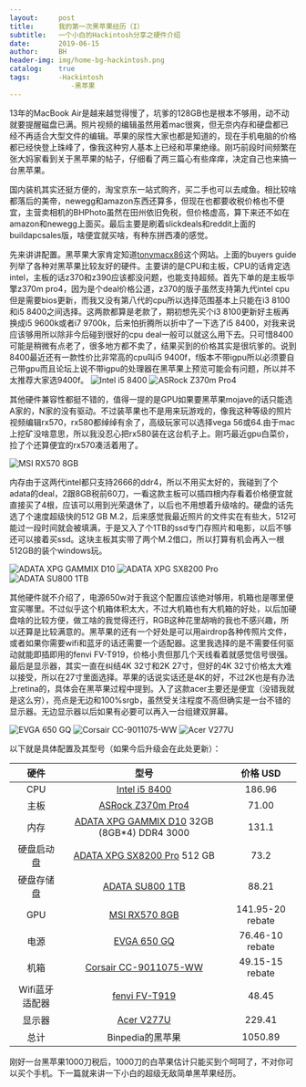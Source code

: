 ```yaml
---
layout:     post
title:      我的第一次黑苹果经历（I）
subtitle:   一个小白的Hackintosh分享之硬件介绍
date:       2019-06-15
author:     BH
header-img: img/home-bg-hackintosh.png
catalog:    true
tags:       -Hackintosh
               -黑苹果
---
```


13年的MacBook Air是越来越觉得慢了，坑爹的128GB也是根本不够用，动不动就要提醒磁盘已满。照片视频的编辑虽然用着mac很爽，但无奈内存和硬盘都已经不再适合大型文件的编辑。苹果的尿性大家也都是知道的，现在手机电脑的价格都已经快登上珠峰了，像我这种穷人基本上已经和苹果绝缘。刚巧前段时间频繁在张大妈家看到关于黑苹果的帖子，仔细看了两三篇心有些痒痒，决定自己也来搞一台黑苹果。

国内装机其实还挺方便的，淘宝京东一站式购齐，买二手也可以去咸鱼。相比较啥都落后的美帝，newegg和amazon东西还算多，但现在也都要收税价格也不便宜，主营卖相机的BHPhoto虽然在田州依旧免税，但价格虚高，算下来还不如在amazon和newegg上面买。最后主要是刷着slickdeals和reddit上面的buildapcsales版，啥便宜就买啥，有种东拼西凑的感觉。

先来讲讲配置。黑苹果大家肯定知道[tonymacx86](https://www.tonymacx86.com/)这个网站。上面的buyers guide列举了各种对黑苹果比较友好的硬件。主要讲的是CPU和主板，CPU的话肯定选intel，主板的话z370和z390应该都没问题，也能支持超频。首先下单的是主板华擎z370m pro4，因为是个deal价格公道，z370的版子虽然支持第九代intel cpu但是需要bios更新，而我又没有第八代的cpu所以选择范围基本上只能在i3 8100和i5 8400之间选择。这两款都算是老款了，期初想先买个i3 8100更新好主板再换成i5 9600k或者i7 9700k，后来怕折腾所以折中了一下选了i5 8400，对我来说应该够用所以除非今后碰到很好的cpu deal一般可以就这么用下去。只可惜8400可能是稍微有点老了，很多地方都不卖了，结果买到的价格其实是很坑爹的。说到8400最近还有一款性价比非常高的cpu叫i5 9400f，f版本不带igpu所以必须要自己带gpu而且论坛上说不带igpu的处理器在黑苹果上预览可能会有问题，所以并不太推荐大家选9400f。
![Intel i5 8400](https://s2.ax1x.com/2019/06/16/VTppWR.jpg)
![ASRock Z370m Pro4](https://s2.ax1x.com/2019/06/16/VTpCS1.png)

其他硬件兼容性都挺不错的，值得一提的是GPU如果要黑苹果mojave的话只能选A家的，N家的没有驱动。不过装苹果也不是用来玩游戏的，像我这种等级的照片视频编辑rx570，rx580都绰绰有余了，高级玩家可以选择vega 56或64.由于mac上挖矿没啥意思，所以我没忍心把rx580装在这台机子上。刚巧最近gpu白菜价，捡了个还算便宜的rx570凑活着用了。

![MSI RX570 8GB](https://s2.ax1x.com/2019/06/16/VTSjwF.jpg)

内存由于这两代intel都只支持2666的ddr4，所以不用买太好的，我碰到了个adata的deal，2跟8GB税前60刀，一看这款主板可以插四根内存看着价格便宜就直接买了4根，应该可以用到光荣退休了，以后也不用想着升级啥的。硬盘的话先选了个速度超级快的512 GB M.2，后来感觉我最近照片的文件实在有些大，512可能过一段时间就会被填满，于是又入了个1TB的ssd专门存照片和电影，以后不够还可以接着买ssd。这块主板其实带了两个M.2借口，所以打算有机会再入一根512GB的装个windows玩。

![ADATA XPG GAMMIX D10](https://s2.ax1x.com/2019/06/16/VTSLLT.jpg)
![ADATA XPG SX8200 Pro ](https://s2.ax1x.com/2019/06/16/VTpSY9.jpg)
![ADATA SU800 1TB](https://s2.ax1x.com/2019/06/16/VTSXeU.jpg)

其他硬件就不介绍了，电源650w对于我这个配置应该绝对够用，机箱也是哪里便宜买哪里。不过似乎这个机箱体积太大，不过大机箱也有大机箱的好处，以后加硬盘啥的比较方便，做工啥的我觉得还行，RGB这种花里胡哨的我也不感兴趣，所以还算是比较满意的。黑苹果的还有一个好处是可以用airdrop各种传照片文件，或者如果你需要wifi和蓝牙的话还需要一个适配器。这里我选择的是不需要任何驱动就能即插即用的fenvi FV-T919，价格小贵但那几个天线看着就感觉信号很强。最后是显示器，其实一直在纠结4K 32寸和2K 27寸，但好的4K 32寸价格太大难以接受，所以在27寸里面选择。苹果的话说实话还是4K的好，不过2K也是有办法上retina的，具体会在黑苹果过程中提到。入了这款acer主要还是便宜（没错我就是这么穷），亮点是无边和100%srgb，虽然受关注程度不高但确实是一台不错的显示器。无边显示器以后如果有必要可以再入一台组建双屏幕。

![EVGA 650 GQ](https://s2.ax1x.com/2019/06/16/VTpPQx.jpg)
![Corsair CC-9011075-WW](https://s2.ax1x.com/2019/06/16/VTSzFJ.jpg)
![Acer V277U](https://s2.ax1x.com/2019/06/16/VTSvo4.jpg)

以下就是具体配置及其型号（如果今后升级会在此处更新）：

| 硬件     |型号     | 价格 USD| 
|:-------------:|:--------------:|:--------:|
| CPU| [Intel i5 8400](https://amzn.to/2XhVQt8) |186.96|
| 主板| [ASRock Z370m Pro4](https://amzn.to/2XiLWr5) |71.00|
| 内存| [ADATA XPG GAMMIX D10](https://amzn.to/2MQ7J5A) 32GB (8GB*4) DDR4 3000 |131.1|
| 硬盘启动盘| [ADATA XPG SX8200 Pro](https://amzn.to/2MPuCG2) 512 GB|73.2|
| 硬盘存储盘| [ADATA SU800 1TB](https://amzn.to/2XjFBeZ)|88.21|
| GPU| [MSI RX570 8GB](https://amzn.to/2XovkhT)|141.95-20 rebate|
| 电源| [EVGA 650 GQ](https://amzn.to/2MPEUG8)|76.46-10 rebate|
| 机箱| [Corsair CC-9011075-WW](https://amzn.to/2XdrYhv)|49.15-15 rebate|
| Wifi蓝牙适配器| [fenvi FV-T919](https://rover.ebay.com/rover/1/711-53200-19255-0/1?icep_id=114&ipn=icep&toolid=20004&campid=5338551365&mpre=https%3A%2F%2Fwww.ebay.com%2Fitm%2F1300M-Wireless-Desktop-Wifi-Adapter-BCM94360-BT4-0-Mac-OS-Hackintosh-Windows-10%2F192542948048%3F_trkparms%3Daid%253D111001%2526algo%253DREC.SEED%2526ao%253D1%2526asc%253D20160908105057%2526meid%253D555fa40251964ea5ba329fce003dc3bb%2526pid%253D100675%2526rk%253D1%2526rkt%253D15%2526mehot%253Dpp%2526sd%253D192542948048%2526itm%253D192542948048%26_trksid%3Dp2481888.c100675.m4236%26_trkparms%3Dpageci%253A9add2f6e-8fb5-11e9-9732-74dbd180d571%257Cparentrq%253A5d11ccd716b0ad4b5675d39dffde38f0%257Ciid%253A1)|48.45|
| 显示器| [Acer V277U](https://amzn.to/2KjYKXY)|229.41|
| 总计| Binpedia的黑苹果|1050.89|

刚好一台黑苹果1000刀税后，1000刀的白苹果估计只能买到个呵呵了，不对你可以买个手机。下一篇就来讲一下小白的超级无敌简单黑苹果经历。

